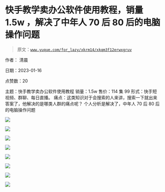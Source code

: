 # 快手教学卖办公软件使用教程，销量 1.5w ，解决了中年人 70 后 80 后的电脑操作问题

> 原文：[`www.yuque.com/for_lazy/xkrm14/xkqm3f12erwxgruv`](https://www.yuque.com/for_lazy/xkrm14/xkqm3f12erwxgruv)

作者： 清晨 

日期：2023-01-16 

点赞数：20 

主题：快手教学卖办公软件使用教程 销量：1.5w 售价：114 集 99 形式：快手短视频、群聊、每日直播。 痛点：这类知识对于会搜索的人来讲，搜索一下就出来答案了，他解决的是哪类人群的痛点呢？ 个人分析是解决了，中年人 70 后 80 后的电脑操作问题 

![](img/88e6942b6caab87c21783ba001923db1.png) 

![](img/687c1b1cd27f35741338340b16aeec7f.png) 

![](img/0ddfc2d6f262f7ef1ab795c26fe7d88b.png) 

![](img/eef468cb75923dfafb037b359bc9db96.png) 

![](img/70e7044fda49e6685ae896132de94efe.png) 

![](img/87df5666a8bcfa5a3515c6a900c353e1.png) 

![](img/7254fb918d9459c1b2238975ce3842e9.png) 

![](img/6eaa301201fa728fe74aaca04cf58d05.png) 

